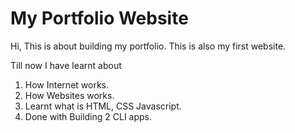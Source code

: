 # My Portfolio Website

Hi, This is about building my portfolio. 
This is also my first website.

Till now I have learnt about 

1. How Internet works.
1. How Websites works.
1.  Learnt what is HTML, CSS Javascript.
1.  Done with Building 2 CLI apps.